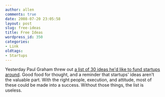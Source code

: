 ```yaml
---
author: allen
comments: true
date: 2008-07-20 23:05:58
layout: post
slug: free-ideas
title: Free Ideas
wordpress_id: 350
categories:
- Link
oldtags:
- Startups
---
```


Yesterday Paul Graham threw out [a list of 30 ideas he'd like to fund startups around](http://ycombinator.com/ideas.html). Good food for thought, and a reminder that startups' ideas aren't the valuable part. With the right people, execution, and attitude, most of these could be made into a success. Without those things, the list is useless.
